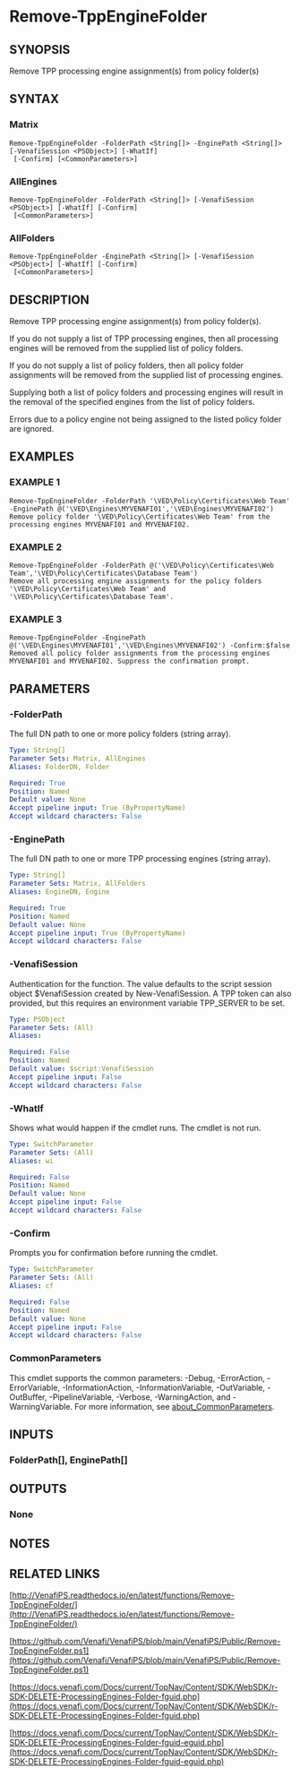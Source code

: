 # Remove-TppEngineFolder

## SYNOPSIS
Remove TPP processing engine assignment(s) from policy folder(s)

## SYNTAX

### Matrix
```
Remove-TppEngineFolder -FolderPath <String[]> -EnginePath <String[]> [-VenafiSession <PSObject>] [-WhatIf]
 [-Confirm] [<CommonParameters>]
```

### AllEngines
```
Remove-TppEngineFolder -FolderPath <String[]> [-VenafiSession <PSObject>] [-WhatIf] [-Confirm]
 [<CommonParameters>]
```

### AllFolders
```
Remove-TppEngineFolder -EnginePath <String[]> [-VenafiSession <PSObject>] [-WhatIf] [-Confirm]
 [<CommonParameters>]
```

## DESCRIPTION
Remove TPP processing engine assignment(s) from policy folder(s).

If you do not supply a list of TPP processing engines, then all processing engines will be removed from the supplied list of policy folders.

If you do not supply a list of policy folders, then all policy folder assignments will be removed from the supplied list of processing engines.

Supplying both a list of policy folders and processing engines will result in the removal of the specified engines from the list of policy folders.

Errors due to a policy engine not being assigned to the listed policy folder are ignored.

## EXAMPLES

### EXAMPLE 1
```
Remove-TppEngineFolder -FolderPath '\VED\Policy\Certificates\Web Team' -EnginePath @('\VED\Engines\MYVENAFI01','\VED\Engines\MYVENAFI02')
Remove policy folder '\VED\Policy\Certificates\Web Team' from the processing engines MYVENAFI01 and MYVENAFI02.
```

### EXAMPLE 2
```
Remove-TppEngineFolder -FolderPath @('\VED\Policy\Certificates\Web Team','\VED\Policy\Certificates\Database Team')
Remove all processing engine assignments for the policy folders '\VED\Policy\Certificates\Web Team' and '\VED\Policy\Certificates\Database Team'.
```

### EXAMPLE 3
```
Remove-TppEngineFolder -EnginePath @('\VED\Engines\MYVENAFI01','\VED\Engines\MYVENAFI02') -Confirm:$false
Removed all policy folder assignments from the processing engines MYVENAFI01 and MYVENAFI02. Suppress the confirmation prompt.
```

## PARAMETERS

### -FolderPath
The full DN path to one or more policy folders (string array).

```yaml
Type: String[]
Parameter Sets: Matrix, AllEngines
Aliases: FolderDN, Folder

Required: True
Position: Named
Default value: None
Accept pipeline input: True (ByPropertyName)
Accept wildcard characters: False
```

### -EnginePath
The full DN path to one or more TPP processing engines (string array).

```yaml
Type: String[]
Parameter Sets: Matrix, AllFolders
Aliases: EngineDN, Engine

Required: True
Position: Named
Default value: None
Accept pipeline input: True (ByPropertyName)
Accept wildcard characters: False
```

### -VenafiSession
Authentication for the function.
The value defaults to the script session object $VenafiSession created by New-VenafiSession.
A TPP token can also provided, but this requires an environment variable TPP_SERVER to be set.

```yaml
Type: PSObject
Parameter Sets: (All)
Aliases:

Required: False
Position: Named
Default value: $script:VenafiSession
Accept pipeline input: False
Accept wildcard characters: False
```

### -WhatIf
Shows what would happen if the cmdlet runs.
The cmdlet is not run.

```yaml
Type: SwitchParameter
Parameter Sets: (All)
Aliases: wi

Required: False
Position: Named
Default value: None
Accept pipeline input: False
Accept wildcard characters: False
```

### -Confirm
Prompts you for confirmation before running the cmdlet.

```yaml
Type: SwitchParameter
Parameter Sets: (All)
Aliases: cf

Required: False
Position: Named
Default value: None
Accept pipeline input: False
Accept wildcard characters: False
```

### CommonParameters
This cmdlet supports the common parameters: -Debug, -ErrorAction, -ErrorVariable, -InformationAction, -InformationVariable, -OutVariable, -OutBuffer, -PipelineVariable, -Verbose, -WarningAction, and -WarningVariable. For more information, see [about_CommonParameters](http://go.microsoft.com/fwlink/?LinkID=113216).

## INPUTS

### FolderPath[], EnginePath[]
## OUTPUTS

### None
## NOTES

## RELATED LINKS

[http://VenafiPS.readthedocs.io/en/latest/functions/Remove-TppEngineFolder/](http://VenafiPS.readthedocs.io/en/latest/functions/Remove-TppEngineFolder/)

[https://github.com/Venafi/VenafiPS/blob/main/VenafiPS/Public/Remove-TppEngineFolder.ps1](https://github.com/Venafi/VenafiPS/blob/main/VenafiPS/Public/Remove-TppEngineFolder.ps1)

[https://docs.venafi.com/Docs/current/TopNav/Content/SDK/WebSDK/r-SDK-DELETE-ProcessingEngines-Folder-fguid.php](https://docs.venafi.com/Docs/current/TopNav/Content/SDK/WebSDK/r-SDK-DELETE-ProcessingEngines-Folder-fguid.php)

[https://docs.venafi.com/Docs/current/TopNav/Content/SDK/WebSDK/r-SDK-DELETE-ProcessingEngines-Folder-fguid-eguid.php](https://docs.venafi.com/Docs/current/TopNav/Content/SDK/WebSDK/r-SDK-DELETE-ProcessingEngines-Folder-fguid-eguid.php)

